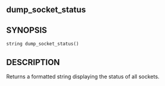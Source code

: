 ## dump_socket_status

## SYNOPSIS

    string dump_socket_status()

## DESCRIPTION

Returns a formatted string displaying the status of all sockets.

